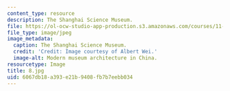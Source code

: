```yaml
---
content_type: resource
description: The Shanghai Science Museum.
file: https://ol-ocw-studio-app-production.s3.amazonaws.com/courses/11-307-beijing-urban-design-studio-summer-2006/6067db18a393e21b9408fb7b7eebb034_8.jpg
file_type: image/jpeg
image_metadata:
  caption: The Shanghai Science Museum.
  credit: 'Credit: Image courtesy of Albert Wei.'
  image-alt: Modern museum architecture in China.
resourcetype: Image
title: 8.jpg
uid: 6067db18-a393-e21b-9408-fb7b7eebb034
---
```

